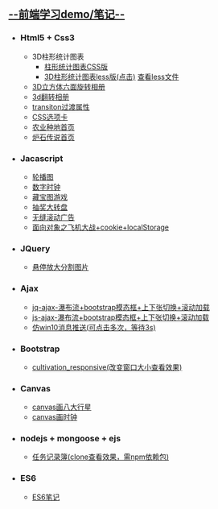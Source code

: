 ## [--前端学习demo/笔记--](https://chenzp1996.github.io/) ##
* ### Html5 + Css3 ###
    + 3D柱形统计图表
        + [柱形统计图表CSS版](https://chenzp1996.github.io/HTML%2BCSS/3D%E6%9F%B1%E5%BD%A2%E7%BB%9F%E8%AE%A1%E5%9B%BE%E8%A1%A8/20180810-3D%E6%9F%B1%E5%BD%A2%E7%BB%9F%E8%AE%A1%E5%9B%BE%E8%A1%A8CSS%E7%89%88/index.html)
        + [3D柱形统计图表less版(点击)](https://chenzp1996.github.io/HTML%2BCSS/3D%E6%9F%B1%E5%BD%A2%E7%BB%9F%E8%AE%A1%E5%9B%BE%E8%A1%A8/20180811-3D%E6%9F%B1%E5%BD%A2%E7%BB%9F%E8%AE%A1%E5%9B%BE%E8%A1%A8less%E7%89%88/index.html)
        [查看less文件](https://chenzp1996.github.io/HTML%2BCSS/3D%E6%9F%B1%E5%BD%A2%E7%BB%9F%E8%AE%A1%E5%9B%BE%E8%A1%A8/20180811-3D%E6%9F%B1%E5%BD%A2%E7%BB%9F%E8%AE%A1%E5%9B%BE%E8%A1%A8less%E7%89%88/less/styles.less)
    + [3D立方体六面旋转相册](https://chenzp1996.github.io/HTML%2BCSS/3D%E7%AB%8B%E6%96%B9%E4%BD%93%E7%9B%B8%E5%86%8C/index.html)
    + [3d翻转相册](https://chenzp1996.github.io/HTML%2BCSS/css3-3d%E6%97%8B%E8%BD%AC%E7%9B%B8%E5%86%8C/index.html)
    + [transiton过渡属性](https://chenzp1996.github.io/HTML+CSS/transition属性练习/transition/index.html)
    + [CSS选项卡](https://chenzp1996.github.io/HTML+CSS/tabControl%E9%80%89%E9%A1%B9%E5%8D%A1/gallery.html)
    + [农业种地首页](https://chenzp1996.github.io/HTML+CSS/cultivation/index.html)
    + [炉石传说首页](https://chenzp1996.github.io/HTML+CSS/%E7%82%89%E7%9F%B3%E4%BC%A0%E8%AF%B4%E9%A6%96%E9%A1%B5/index.html)
* ### Jacascript ###
    + [轮播图](https://chenzp1996.github.io/Javascript/slideshow%E8%BD%AE%E6%92%AD%E5%9B%BE/slideAlbum.html)
    + [数字时钟](https://chenzp1996.github.io/Javascript/%E6%95%B0%E7%A0%81%E6%97%B6%E9%92%9F/digital_clock.html)
    + [藏宝图游戏](https://chenzp1996.github.io/Javascript/treasureMap%E8%97%8F%E5%AE%9D%E5%9B%BE%E6%B8%B8%E6%88%8F/treasureMap.html)
    + [抽奖大转盘](https://chenzp1996.github.io/Javascript/%E6%8A%BD%E5%A5%96-%E5%A4%A7%E8%BD%AC%E7%9B%98/lottery.html)
    + [无缝滚动广告](https://chenzp1996.github.io/Javascript/%E6%97%A0%E7%BC%9D%E6%BB%9A%E5%8A%A8/wufenghuadong.html)
    + [面向对象之飞机大战+cookie+localStorage](https://chenzp1996.github.io/Javascript/%E9%A3%9E%E6%9C%BA%E5%A4%A7%E6%88%98%EF%BC%88%E9%9D%A2%E5%90%91%E5%AF%B9%E8%B1%A1%EF%BC%89/index.html)
* ### JQuery ###
    + [悬停放大分割图片](https://chenzp1996.github.io/jQuery/%E6%82%AC%E5%81%9C%E6%94%BE%E5%A4%A7%E5%88%86%E5%89%B2%E5%9B%BE%E7%89%87/index.html)
* ### Ajax ###
    +  [jq-ajax-瀑布流+bootstrap模态框+上下张切换+滚动加载](https://chenzp1996.github.io/Ajax/jq-ajax-%E7%80%91%E5%B8%83%E6%B5%81+bootstrap%E6%A8%A1%E6%80%81%E6%A1%86+%E4%B8%8A%E4%B8%8B%E5%BC%A0%E5%88%87%E6%8D%A2+%E6%BB%9A%E5%8A%A8%E5%8A%A0%E8%BD%BD/index.html)
    + [js-ajax-瀑布流+bootstrap模态框+上下张切换+滚动加载](https://chenzp1996.github.io/Ajax/js-ajax-%E7%80%91%E5%B8%83%E6%B5%81+bootstrap%E6%A8%A1%E6%80%81%E6%A1%86+%E4%B8%8A%E4%B8%8B%E5%BC%A0%E5%88%87%E6%8D%A2+%E6%BB%9A%E5%8A%A8%E5%8A%A0%E8%BD%BD/index.html)
    + [仿win10消息推送(可点击多次，等待3s)](https://chenzp1996.github.io/Ajax/%E4%BB%BFwin10%E6%B6%88%E6%81%AF%E6%8E%A8%E9%80%81/toast.html)
* ### Bootstrap ###
    + [cultivation_responsive(改变窗口大小查看效果)](https://chenzp1996.github.io/bootstrap/cultivation_responsive/index_responsive.html)
* ### Canvas ###
   + [canvas画八大行星](https://chenzp1996.github.io/canvas/canvas%E7%94%BB%E5%85%AB%E5%A4%A7%E8%A1%8C%E6%98%9F/sun.html)
   + [canvas画时钟](https://chenzp1996.github.io/canvas/canvas%E7%94%BB%E6%97%B6%E9%92%9F/clock.html)
* ### nodejs + mongoose + ejs ###
   + [任务记录簿(clone查看效果，需npm依赖包)](https://github.com/chenzp1996/chenzp1996.github.io/tree/master/nodejs%2Bmongodb%2Bejs/taskBook)
* ### ES6 ###
   + [ES6笔记](https://github.com/chenzp1996/chenzp1996.github.io/tree/master/ES6)
